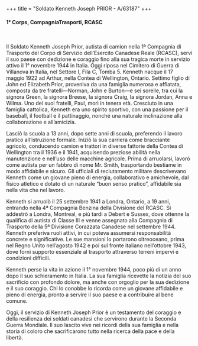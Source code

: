 +++
title = "Soldato Kenneth Joseph PRIOR - A/63187"
+++

#### 1° Corps, CompagniaTrasporti, RCASC
<br>


Il Soldato Kenneth Joseph Prior, autista di camion nella 1ª Compagnia di Trasporto del Corpo di Servizio dell’Esercito Canadese Reale (RCASC), servì il suo paese con dedizione e coraggio fino alla sua tragica morte in servizio attivo il 1° novembre 1944 in Italia. 
Oggi riposa nel Cimitero di Guerra di Villanova in Italia, nel Settore I, Fila C, Tomba 5.
Kenneth nacque il 17 maggio 1922 ad Arthur, nella Contea di Wellington, Ontario. Settimo figlio di John ed Elizabeth Prior, proveniva da una famiglia numerosa e affiatata, composta da tre fratelli—Norman, John e Burton—e sei sorelle, tra cui la signora Green, la signora Breese, la signora Craig, la signora Jordan, Anna e Wilma. Uno dei suoi fratelli, Paul, morì in tenera età. Cresciuto in una famiglia cattolica, Kenneth era uno spirito sportivo, con una passione per il baseball, il football e il pattinaggio, nonché una naturale inclinazione alla collaborazione e all’amicizia.

Lasciò la scuola a 13 anni, dopo sette anni di scuola, preferendo il lavoro pratico all’istruzione formale. Iniziò la sua carriera come bracciante agricolo, conducendo camion e trattori in diverse fattorie della Contea di Wellington tra il 1936 e il 1941, acquisendo preziose abilità nella manutenzione e nell’uso delle macchine agricole. Prima di arruolarsi, lavorò come autista per un fabbro di nome Mr. Smith, trasportando bestiame in modo affidabile e sicuro. 
Gli ufficiali di reclutamento militare descrivevano Kenneth come un giovane pieno di energia, collaborativo e amichevole, dal fisico atletico e dotato di un naturale “buon senso pratico”, affidabile sia nella vita che nel lavoro.

Kenneth si arruolò il 25 settembre 1941 a Londra, Ontario, a 19 anni, entrando nella 4ª Compagnia Benzina della Divisione del RCASC. Si addestrò a Londra, Montreal, e più tardi a Debert e Sussex, dove ottenne la qualifica di autista di Classe III e venne assegnato alla Compagnia di Trasporto della 5ª Divisione Corazzata Canadese nel settembre 1944. 
Kenneth preferiva ruoli attivi, in cui poteva assumersi responsabilità concrete e significative. Le sue mansioni lo portarono oltreoceano, prima nel Regno Unito nell’agosto 1942 e poi sul fronte italiano nell’ottobre 1943, dove fornì supporto 
essenziale al trasporto attraverso terreni impervi e condizioni difficili.

Kenneth perse la vita in azione il 1° novembre 1944, poco più di un anno dopo il suo schieramento in Italia. La sua famiglia ricevette la notizia del suo sacrificio con profondo dolore, ma anche con orgoglio per la sua dedizione e il suo coraggio. Chi lo conobbe lo ricorda come un giovane affidabile e pieno di energia, pronto a servire il suo paese e a contribuire al bene comune.

Oggi, il servizio di Kenneth Joseph Prior è un testamento del coraggio e della resilienza dei soldati canadesi che servirono durante la Seconda Guerra Mondiale. Il suo lascito vive nei ricordi della sua famiglia e nella storia di coloro che sacrificarono tutto nella ricerca della pace e della libertà.
